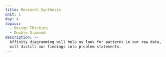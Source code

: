 ```yaml
---
title: Research Synthesis
unit: 1
day: 4
topics:
  - Design Thinking
  - Double Diamond
description: >-
  Affinity diagramming will help us look for patterns in our raw data, and we
  will distill our findings into problem statements.
---
```


